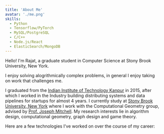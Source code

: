 ```yaml
---
title: 'About Me'
avatar: './me.png'
skills:
  - Python
  - Tensorflow/PyTorch
  - MySQL/PostgreSQL
  - C/C++
  - Node.js/React
  - ElasticSearch/MongoDB
---
```


Hello! I'm Rajat, a graduate student in Computer Science at Stony Brook University, New York.

I enjoy solving alogrithmically complex problems, in general I enjoy taking on work that challenges me.

I graduated from the [Indian Institute of Technology Kanpur](http://iitk.ac.in/) in 2015, after which I worked in the Industry building distributing systems and data pipelines for startups for almost 4 years.
I currently study at [Stony Brook University, New York](https://www.stonybrook.edu/) where I work with the Computational Geometry group, advised by [Prof. Joseph Mitchell](http://www.ams.sunysb.edu/~jsbm/jsbm.html).
My research interests lie in algorithm design, computational geometry, graph design and game theory.

Here are a few technologies I've worked on over the course of my career:
